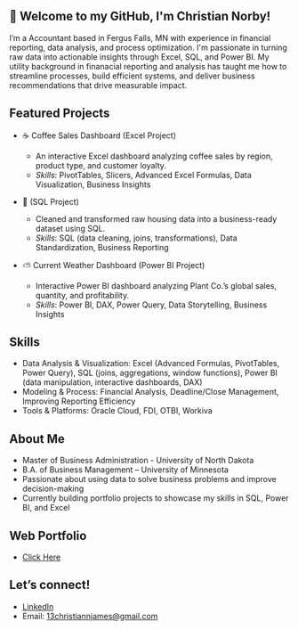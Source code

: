 ## 👋 Welcome to my GitHub, I'm Christian Norby!
I’m a Accountant based in Fergus Falls, MN with experience in financial reporting, data analysis, and process optimization. I'm passionate in turning raw data into actionable insights through Excel, SQL, and Power BI. My utility background in finanacial reporting and analysis has taught me how to streamline processes, build efficient systems, and deliver business recommendations that drive measurable impact.

## Featured Projects

- ☕ Coffee Sales Dashboard (Excel Project)
  - An interactive Excel dashboard analyzing coffee sales by region, product type, and customer loyalty.
  - _Skills_: PivotTables, Slicers, Advanced Excel Formulas, Data Visualization, Business Insights

- 🧹 (SQL Project) 
  - Cleaned and transformed raw housing data into a business-ready dataset using SQL.
  - _Skills_: SQL (data cleaning, joins, transformations), Data Standardization, Business Reporting

- ⛅ Current Weather Dashboard (Power BI Project)
  - Interactive Power BI dashboard analyzing Plant Co.’s global sales, quantity, and profitability.
  - _Skills_: Power BI, DAX, Power Query, Data Storytelling, Business Insights

## Skills
- Data Analysis & Visualization: Excel (Advanced Formulas, PivotTables, Power Query), SQL (joins, aggregations, window functions), Power BI (data manipulation, interactive dashboards, DAX)
- Modeling & Process: Financial Analysis, Deadline/Close Management, Improving Reporting Efficiency
- Tools & Platforms: Oracle Cloud, FDI, OTBI, Workiva


## About Me
- Master of Business Administration - University of North Dakota
- B.A. of Business Management – University of Minnesota
- Passionate about using data to solve business problems and improve decision-making
- Currently building portfolio projects to showcase my skills in SQL, Power BI, and Excel

## Web Portfolio
- [Click Here](https://christiannorby.github.io/Web-Portfolio/)

## Let’s connect!
- [LinkedIn](https://www.linkedin.com/in/christiannorby?lipi=urn%3Ali%3Apage%3Ad_flagship3_profile_view_base_contact_details%3BdF9DQtu9RZWHv0RHFW392Q%3D%3D)
- Email: 13christiannjames@gmail.com
